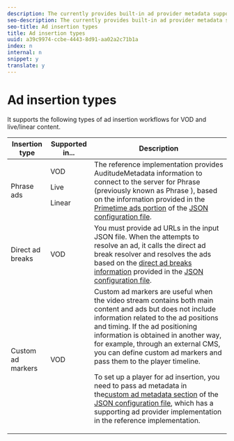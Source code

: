 ```yaml
---
description: The currently provides built-in ad provider metadata support for ads, direct ad breaks, and custom ad markers.
seo-description: The currently provides built-in ad provider metadata support for ads, direct ad breaks, and custom ad markers.
seo-title: Ad insertion types
title: Ad insertion types
uuid: a39c9974-ccbe-4443-8d91-aa02a2c71b1a
index: n
internal: n
snippet: y
translate: y
---
```


# Ad insertion types

It supports the following types of ad insertion workflows for VOD and live/linear content.

<table id="table_1C3A659BDDB7453CA953A103045FCA01"> 
 <thead> 
  <tr> 
   <th colname="col1" class="entry">Insertion type</th> 
   <th colname="col2" class="entry">Supported in...</th> 
   <th colname="col3" class="entry">Description</th> 
  </tr>
 </thead>
 <tbody> 
  <tr> 
   <td colname="col1">
    <ph conref="../../phrase_library_ref_impl.xml#c_psdk_phrase-library/auditude-name-long">
     Phrase
    </ph> ads </td> 
   <td colname="col2">VOD <p>Live</p> <p>Linear</p> </td> 
   <td colname="col3">The reference implementation provides <span class="codeph">AuditudeMetadata</span> information to connect to the server for 
    <ph conref="../../phrase_library_ref_impl.xml#c_psdk_phrase-library/auditude-name">
     Phrase
    </ph> (previously known as 
    <ph conref="../../phrase_library_ref_impl.xml#c_psdk_phrase-library/auditude-name-previously-known-as">
     Phrase
    </ph>), based on the information provided in the <a href="../reference/r_psdk_ref_json-pt-ads.xml" format="dita" scope="peer">Primetime ads portion</a> of the <a href="../reference/r_psdk_ref_example-json-feed-format.xml" format="dita" scope="peer">JSON configuration file</a>. </td> 
  </tr> 
  <tr> 
   <td colname="col1">Direct ad breaks</td> 
   <td colname="col2">VOD</td> 
   <td colname="col3">You must provide ad URLs in the input JSON file. When the 
    <ph conref="../../phrase_library_ref_impl.xml#c_psdk_phrase-library/primetime-sdk-name" /> attempts to resolve an ad, it calls the direct ad break resolver and resolves the ads based on the <a href="../reference/r_psdk_ref_json-direct-ad-breaks.xml" format="dita" scope="peer">direct ad breaks information</a> provided in the <a href="../reference/r_psdk_ref_example-json-feed-format.xml" format="dita" scope="peer">JSON configuration file</a>. </td> 
  </tr> 
  <tr> 
   <td colname="col1">Custom ad markers</td> 
   <td colname="col2">VOD</td> 
   <td colname="col3">Custom ad markers are useful when the video stream contains both main content and ads but does not include information related to the ad positions and timing. If the ad positioning information is obtained in another way, for example, through an external CMS, you can define custom ad markers and pass them to the player timeline. <p>To set up a player for ad insertion, you need to pass ad metadata in the<a href="../reference/r_psdk_ref_json-custom-ad-markers.xml" format="dita" scope="peer">custom ad metadata section</a> of the <a href="../reference/r_psdk_ref_example-json-feed-format.xml" format="xml" scope="peer">JSON configuration file</a>, which has a supporting ad provider implementation in the reference implementation. </p> </td> 
  </tr> 
 </tbody> 
</table>

